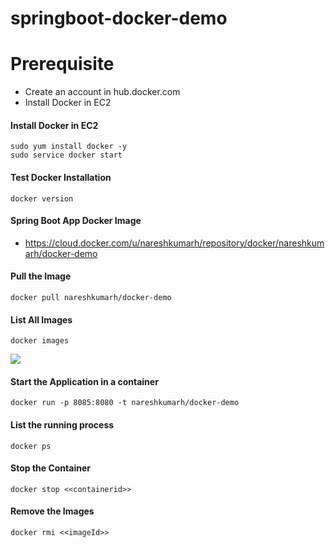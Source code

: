 # springboot-docker-demo

# Prerequisite 
* Create an account in hub.docker.com
* Install Docker in EC2

#### Install Docker in EC2
```
sudo yum install docker -y
sudo service docker start
```

#### Test Docker Installation
```
docker version
```

#### Spring Boot App Docker Image
* https://cloud.docker.com/u/nareshkumarh/repository/docker/nareshkumarh/docker-demo

#### Pull the Image
```
docker pull nareshkumarh/docker-demo
```

#### List All Images
```
docker images
```
![](docker_images.png)

#### Start the Application in a container
```
docker run -p 8085:8080 -t nareshkumarh/docker-demo
```

#### List the running process
```
docker ps
```

####  Stop the Container
```
docker stop <<containerid>>
```

#### Remove the Images
```
docker rmi <<imageId>>
```
